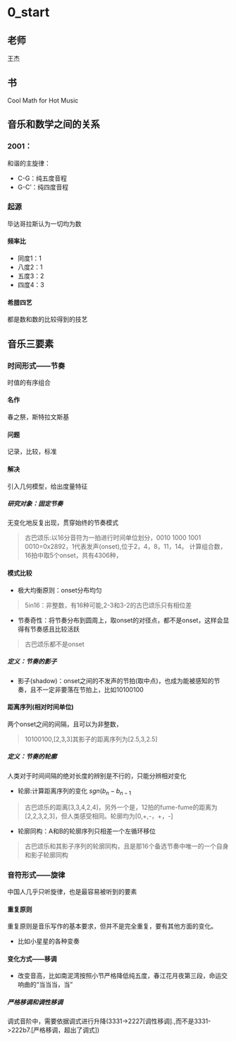 # 0_start
## 老师
王杰
## 书
Cool Math for Hot Music
## 音乐和数学之间的关系
### 2001：
和谐的主旋律：
* C-G：纯五度音程
* G-C’：纯四度音程
### 起源
毕达哥拉斯认为一切均为数
#### 频率比
* 同度1：1
* 八度2：1
* 五度3：2
* 四度4：3
#### 希腊四艺
都是数和数的比较得到的技艺
## 音乐三要素
### 时间形式——节奏
时值的有序组合
#### 名作
春之祭，斯特拉文斯基
#### 问题
记录，比较，标准
#### 解决
引入几何模型，给出度量特征
##### 研究对象：固定节奏
无变化地反复出现，贯穿始终的节奏模式
>古巴颂乐:以16分音符为一拍进行时间单位划分，0010 1000 1001 0010=0x2892，1代表发声(onset),位于2，4，8，11，14。
计算组合数，16拍中取5个onset，共有4306种，

#### 模式比较
* 极大均衡原则：onset分布均匀
> 5in16：非整数，有16种可能,2-3和3-2的古巴颂乐只有相位差

* 节奏奇性：将节奏分布到圆周上，取onset的对径点，都不是onset，这样会显得有节奏感且比较活跃
> 古巴颂乐都不是onset

##### 定义：节奏的影子
* 影子(shadow)：onset之间的不发声的节拍(取中点)，也成为能被感知的节奏，且不一定非要落在节拍上，比如10100100
#### 距离序列(相对时间单位)
两个onset之间的间隔，且可以为非整数，
> 10100100,[2,3,3]其影子的距离序列为[2.5,3,2.5]

##### 定义：节奏的轮廓
人类对于时间间隔的绝对长度的辨别是不行的，只能分辨相对变化
* 轮廓:计算距离序列的变化 $sgn(b_n-b_{n-1}$

> 古巴颂乐的距离[3,3,4,2,4]，另外一个是，12拍的fume-fume的距离为[2,2,3,2,3]，但人类感受相同。轮廓均为[0,+,-，+，-]

* 轮廓同构：A和B的轮廓序列只相差一个左循环移位
> 古巴颂乐和其影子序列的轮廓同构，且是那16个备选节奏中唯一的一个自身和影子轮廓同构

### 音符形式——旋律
中国人几乎只听旋律，也是最容易被听到的要素
#### 重复原则
重复原则是音乐写作的基本要求，但并不是完全重复，要有其他方面的变化。
* 比如小星星的各种变奏

#### 变化方式——移调
* 改变音高，比如南泥湾按照小节严格降低纯五度，春江花月夜第三段，命运交响曲的“当当当，当”
##### 严格移调和调性移调
调式音阶中，需要依据调式进行升降(3331->2227[调性移调].,而不是3331->222b7.[严格移调，超出了调式])
